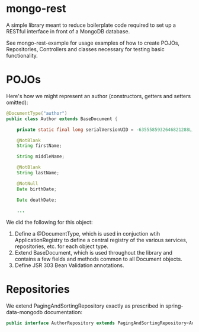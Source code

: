 mongo-rest
==========

A simple library meant to reduce boilerplate code required to set up a RESTful interface in front of a MongoDB database.

See mongo-rest-example for usage examples of how to create POJOs, Repositories, Controllers and classes necessary for testing basic functionality.

POJOs
==========

Here's how we might represent an author (constructors, getters and setters omitted):

```java
@DocumentType("author")
public class Author extends BaseDocument {

	private static final long serialVersionUID = -6355585932646821288L;

	@NotBlank
	String firstName;

	String middleName;

	@NotBlank
	String lastName;

	@NotNull
	Date birthDate;

	Date deathDate;
	
	...
```

We did the following for this object:

1. Define a @DocumentType, which is used in conjuction wtih ApplicationRegistry to define a central registry of the various services, repositories, etc. for each object type.
2. Extend BaseDocument, which is used throughout the library and contains a few fields and methods common to all Document objects.
3. Define JSR 303 Bean Validation annotations.

Repositories
==========

We extend PagingAndSortingRepository exactly as prescribed in spring-data-mongodb documentation:

```java
public interface AuthorRepository extends PagingAndSortingRepository<Author, String> {}
```



